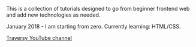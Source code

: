 This is a collection of tutorials designed to go from beginner frontend web and add new technologies as needed.

January 2018 - I am starting from zero.  Currently learning: HTML/CSS.

[Traversy YouTube channel](https://www.youtube.com/channel/UC29ju8bIPH5as8OGnQzwJyA)

